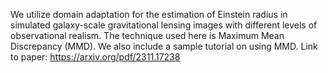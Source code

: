 We utilize domain adaptation for the estimation of Einstein radius in simulated galaxy-scale gravitational lensing images with different levels
of observational realism. The technique used here is Maximum Mean Discrepancy (MMD). We also include a sample tutorial on using MMD. Link to paper: https://arxiv.org/pdf/2311.17238
